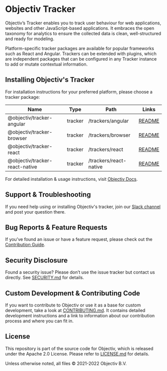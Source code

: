 # Objectiv Tracker

Objectiv’s Tracker enables you to track user behaviour for web applications, websites and other JavaScript-based applications. It embraces the open taxonomy for analytics to ensure the collected data is clean, well-structured and ready for modeling.

Platform-specific tracker packages are available for popular frameworks such as React and Angular. Trackers can be extended with plugins, which are independent packages that can be configured in any Tracker instance to add or mutate contextual information.

## Installing Objectiv's Tracker

For installation instructions for your preferred platform, please choose a tracker package:

| Name                           | Type    | Path                   | Links                                              |
|--------------------------------|---------|------------------------|----------------------------------------------------|
| @objectiv/tracker-angular      | tracker | /trackers/angular      | [README](/tracker/trackers/angular/README.md)      |
| @objectiv/tracker-browser      | tracker | /trackers/browser      | [README](/tracker/trackers/browser/README.md)      |
| @objectiv/tracker-react        | tracker | /trackers/react        | [README](/tracker/trackers/react/README.md)        |
| @objectiv/tracker-react-native | tracker | /trackers/react-native | [README](/tracker/trackers/react-native/README.md) |

For detailed installation & usage instructions, visit [Objectiv Docs](https://www.objectiv.io/docs/tracking).

## Support & Troubleshooting
If you need help using or installing Objectiv's tracker, join our [Slack channel](https://objectiv.io/join-slack/) and post your question there. 

## Bug Reports & Feature Requests
If you’ve found an issue or have a feature request, please check out the [Contribution Guide](https://objectiv.io/docs/home/the-project/contribute/).

## Security Disclosure
Found a security issue? Please don’t use the issue tracker but contact us directly. See [SECURITY.md](../SECURITY.md) for details.

## Custom Development & Contributing Code
If you want to contribute to Objectiv or use it as a base for custom development, take a look at [CONTRIBUTING.md](CONTRIBUTING.md). It contains detailed development instructions and a link to information about our contribution process and where you can fit in.

## License
This repository is part of the source code for Objectiv, which is released under the Apache 2.0 License. Please refer to [LICENSE.md](../LICENSE.md) for details.

Unless otherwise noted, all files © 2021-2022 Objectiv B.V.
